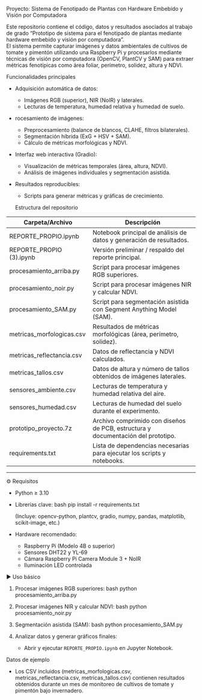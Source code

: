  Proyecto: Sistema de Fenotipado de Plantas con Hardware Embebido y Visión por Computadora

Este repositorio contiene el código, datos y resultados asociados al trabajo de grado “Prototipo de sistema para el fenotipado de plantas mediante hardware embebido y visión por computadora”.  
El sistema permite capturar imágenes y datos ambientales de cultivos de tomate y pimentón utilizando una Raspberry Pi y procesarlos mediante técnicas de visión por computadora (OpenCV, PlantCV y SAM) para extraer métricas fenotípicas como área foliar, perímetro, solidez, altura y NDVI.



 Funcionalidades principales
- Adquisición automática de datos:  
  - Imágenes RGB (superior), NIR (NoIR) y laterales.  
  - Lecturas de temperatura, humedad relativa y humedad de suelo.
- rocesamiento de imágenes:  
  - Preprocesamiento (balance de blancos, CLAHE, filtros bilaterales).  
  - Segmentación híbrida (ExG + HSV + SAM).  
  - Cálculo de métricas morfológicas y NDVI.
- Interfaz web interactiva (Gradio):  
  - Visualización de métricas temporales (área, altura, NDVI).  
  - Análisis de imágenes individuales y segmentación asistida.  
- Resultados reproducibles:  
  - Scripts para generar métricas y gráficas de crecimiento.



  Estructura del repositorio

| Carpeta/Archivo | Descripción |
|-----------------|-------------|
| REPORTE_PROPIO.ipynb | Notebook principal de análisis de datos y generación de resultados. |
| REPORTE_PROPIO (3).ipynb | Versión preliminar / respaldo del reporte principal. |
| procesamiento_arriba.py | Script para procesar imágenes RGB superiores. |
| procesamiento_noir.py | Script para procesar imágenes NIR y calcular NDVI. |
| procesamiento_SAM.py | Script para segmentación asistida con Segment Anything Model (SAM). |
| metricas_morfologicas.csv | Resultados de métricas morfológicas (área, perímetro, solidez). |
| metricas_reflectancia.csv | Datos de reflectancia y NDVI calculados. |
| metricas_tallos.csv | Datos de altura y número de tallos obtenidos de imágenes laterales. |
| sensores_ambiente.csv | Lecturas de temperatura y humedad relativa del aire. |
| sensores_humedad.csv | Lecturas de humedad del suelo durante el experimento. |
| prototipo_proyecto.7z | Archivo comprimido con diseños de PCB, estructura y documentación del prototipo. |
| requirements.txt | Lista de dependencias necesarias para ejecutar los scripts y notebooks. |

---

 ⚙️ Requisitos

- Python ≥ 3.10
- Librerías clave:
  bash
  pip install -r requirements.txt
  
  (Incluye: opencv-python, plantcv, gradio, numpy, pandas, matplotlib, scikit-image, etc.)

- Hardware recomendado:
  - Raspberry Pi (Modelo 4B o superior)
  - Sensores DHT22 y YL-69
  - Cámara Raspberry Pi Camera Module 3 + NoIR
  - Iluminación LED controlada



 ▶️ Uso básico

1. Procesar imágenes RGB superiores:
   bash
   python procesamiento_arriba.py
   
2. Procesar imágenes NIR y calcular NDVI:
   bash
   python procesamiento_noir.py
   
3. Segmentación asistida (SAM):
   bash
   python procesamiento_SAM.py
   
4. Analizar datos y generar gráficos finales:
   - Abrir y ejecutar `REPORTE_PROPIO.ipynb` en Jupyter Notebook.



 Datos de ejemplo
- Los CSV incluidos (metricas_morfologicas.csv, metricas_reflectancia.csv, metricas_tallos.csv) contienen resultados obtenidos durante un mes de monitoreo de cultivos de tomate y pimentón bajo invernadero.


